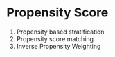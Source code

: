 # Propensity Score

1. Propensity based stratification
2. Propensity score matching
3. Inverse Propensity Weighting

